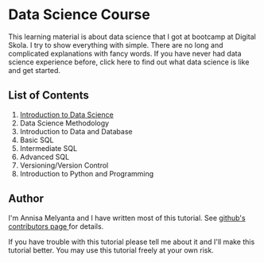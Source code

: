 <h1> Data Science Course </h1>

<p>
This learning material is about data science that I got at bootcamp at Digital Skola. 
I try to show everything with simple. 
There are no long and complicated explanations with fancy words. 
If you have never had data science experience before, click here to find out what data science is like and get started.
</p>

<h2> List of Contents </h2>

<ol>
  <li> 
    <a href='https://github.com/annisamelyanta/data_science_course/blob/master/1_introduction_to_data_science.md'>
      Introduction to Data Science </a></li>
  <li> Data Science Methodology </li>
  <li> Introduction to Data and Database </li>
  <li> Basic SQL </li>
  <li> Intermediate SQL </li>
  <li> Advanced SQL </li>
  <li> Versioning/Version Control </li>
  <li> Introduction to Python and Programming </li>
</ol>
  
<h2> Author </h2>
 
<p>
  I'm Annisa Melyanta and I have written most of this tutorial. 
  See <a href='https://github.com/annisamelyanta/'> github's contributors page </a> for details.
  
  <br>
  
  If you have trouble with this tutorial please tell me about it and I'll make this tutorial better. 
  You may use this tutorial freely at your own risk.
</p>

